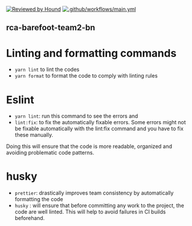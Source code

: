 
[![Reviewed by Hound](https://img.shields.io/badge/Reviewed_by-Hound-8E64B0.svg)](https://houndci.com)
[![.github/workflows/main.yml](https://github.com/atlp-rwanda/rca-barefoot-team4-bn/actions/workflows/main.yml/badge.svg)](https://github.com/atlp-rwanda/rca-barefoot-team4-bn/actions/workflows/main.yml)
## rca-barefoot-team2-bn

# Linting and formatting commands
 * `yarn lint` to lint the codes
 * `yarn format` to format the code to comply with linting rules

# Eslint
 * `yarn lint`: run this command to see the errors and
 * `lint:fix`: to fix the automatically fixable errors. Some errors might not be fixable automatically with the lint:fix command and you have to fix these manually.

Doing this will ensure that the code is more readable, organized and avoiding problematic code patterns.

# husky
  * `prettier`: drastically improves team consistency by automatically formatting the code
  * `husky` : will ensure that before committing any work to the project, the code are well linted. This will help to avoid failures in CI builds beforehand.  
 
